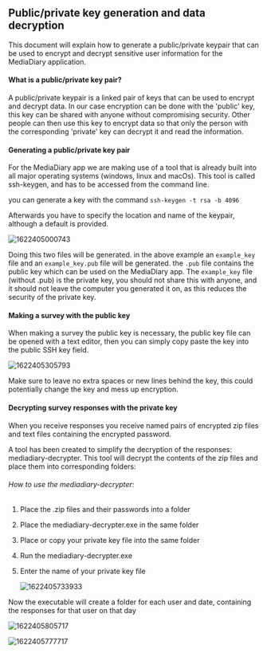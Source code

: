 

## Public/private key generation and data decryption

This document will explain how to generate a public/private keypair that can be used to encrypt and decrypt sensitive user information for the MediaDiary application.

#### What is a public/private key pair?

A public/private keypair is a linked pair of keys that can be used to encrypt and decrypt data. In our case encryption can be done with the 'public' key, this key can be shared with anyone without compromising security. Other people can then use this key to encrypt data so that only the person with the corresponding 'private' key can decrypt it and read the information. 

#### Generating a public/private key pair

For the MediaDiary app we are making use of a tool that is already built into all major operating systems (windows, linux and macOs). This tool is called ssh-keygen, and has to be accessed from the command line.

you can generate a key with the command `ssh-keygen -t rsa -b 4096`

Afterwards you have to specify the location and name of the keypair, although a default is provided.

![1622405000743](C:\Users\jordy\AppData\Roaming\Typora\typora-user-images\1622405000743.png)

Doing this two files will be generated. in the above example an `example_key` file and an `example_key.pub` file will be generated. the `.pub` file contains the public key which can be used on the MediaDiary app. The `example_key` file (without .pub) is the private key, you should not share this with anyone, and it should not leave the computer you generated it on, as this reduces the security of the private key.

#### Making a survey with the public key

When making a survey the public key is necessary, the public key file can be opened with a text editor, then you can simply copy paste the key into the public SSH key field. 

![1622405305793](C:\Users\jordy\AppData\Roaming\Typora\typora-user-images\1622405305793.png)

Make sure to leave no extra spaces or new lines behind the key, this could potentially change the key and mess up encryption. 

#### Decrypting survey responses with the private key

When you receive responses you receive named pairs of encrypted zip files and text files containing the encrypted password. 

A tool has been created to simplify the decryption of the responses: mediadiary-decrypter. This tool will decrypt the contents of the zip files and place them into corresponding folders:

###### How to use the mediadiary-decrypter:

1. Place the .zip files and their passwords into a folder

2. Place the mediadiary-decrypter.exe in the same folder

3. Place or copy your private key file into the same folder

4. Run the mediadiary-decrypter.exe

5. Enter the name of your private key file

   ![1622405733933](C:\Users\jordy\AppData\Roaming\Typora\typora-user-images\1622405733933.png)

Now the executable will create a folder for each user and date, containing the responses for that user on that day

![1622405805717](C:\Users\jordy\AppData\Roaming\Typora\typora-user-images\1622405805717.png)



![1622405777717](C:\Users\jordy\AppData\Roaming\Typora\typora-user-images\1622405777717.png)